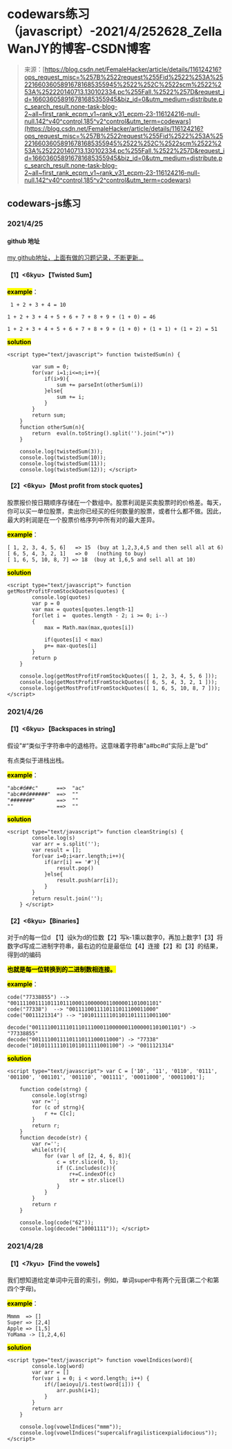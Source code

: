 <!--yml
category: codewars
date: 2022-08-13 11:39:21
-->

# codewars练习（javascript）-2021/4/252628_ZellaWanJY的博客-CSDN博客

> 来源：[https://blog.csdn.net/FemaleHacker/article/details/116124216?ops_request_misc=%257B%2522request%255Fid%2522%253A%2522166036058916781685355945%2522%252C%2522scm%2522%253A%252220140713.130102334.pc%255Fall.%2522%257D&request_id=166036058916781685355945&biz_id=0&utm_medium=distribute.pc_search_result.none-task-blog-2~all~first_rank_ecpm_v1~rank_v31_ecpm-23-116124216-null-null.142^v40^control,185^v2^control&utm_term=codewars](https://blog.csdn.net/FemaleHacker/article/details/116124216?ops_request_misc=%257B%2522request%255Fid%2522%253A%2522166036058916781685355945%2522%252C%2522scm%2522%253A%252220140713.130102334.pc%255Fall.%2522%257D&request_id=166036058916781685355945&biz_id=0&utm_medium=distribute.pc_search_result.none-task-blog-2~all~first_rank_ecpm_v1~rank_v31_ecpm-23-116124216-null-null.142^v40^control,185^v2^control&utm_term=codewars)

## codewars-js练习

### 2021/4/25

#### github 地址

[my github地址，上面有做的习题记录，不断更新…](https://github.com/Mszmy/Codewars/)

#### 【1】<6kyu>【Twisted Sum】

**<mark>example</mark>**：

```
 1 + 2 + 3 + 4 = 10

1 + 2 + 3 + 4 + 5 + 6 + 7 + 8 + 9 + (1 + 0) = 46

1 + 2 + 3 + 4 + 5 + 6 + 7 + 8 + 9 + (1 + 0) + (1 + 1) + (1 + 2) = 51 
```

<mark>**solution**</mark>

```
<script type="text/javascript"> function twistedSum(n) {

		var sum = 0;
		for(var i=1;i<=n;i++){
			if(i>9){
				sum += parseInt(otherSum(i))
			}else{
				sum += i;
			}
		}
		return sum;
	}
	function otherSum(n){
		return  eval(n.toString().split('').join("+"))
	}

	console.log(twistedSum(3));
	console.log(twistedSum(10));
	console.log(twistedSum(11));
	console.log(twistedSum(12)); </script> 
```

#### 【2】<6kyu>【Most profit from stock quotes】

股票报价按日期顺序存储在一个数组中。股票利润是买卖股票时的价格差。每天，你可以买一单位股票，卖出你已经买的任何数量的股票，或者什么都不做。因此，最大的利润是在一个股票价格序列中所有对的最大差异。

**<mark>example</mark>**：

```
[ 1, 2, 3, 4, 5, 6]   => 15  (buy at 1,2,3,4,5 and then sell all at 6)
[ 6, 5, 4, 3, 2, 1]   => 0   (nothing to buy)
[ 1, 6, 5, 10, 8, 7] => 18  (buy at 1,6,5 and sell all at 10) 
```

<mark>**solution**</mark>

```
<script type="text/javascript"> function getMostProfitFromStockQuotes(quotes) {
		console.log(quotes)
		var p = 0
		var max = quotes[quotes.length-1]
		for(let i =  quotes.length - 2; i >= 0; i--)
		{
			max = Math.max(max,quotes[i])

			if(quotes[i] < max)
			p+= max-quotes[i]
		}
		return p
	}

	console.log(getMostProfitFromStockQuotes([ 1, 2, 3, 4, 5, 6 ]));
    console.log(getMostProfitFromStockQuotes([ 6, 5, 4, 3, 2, 1 ]));
    console.log(getMostProfitFromStockQuotes([ 1, 6, 5, 10, 8, 7 ])); </script> 
```

### 2021/4/26

#### 【1】<6kyu>【Backspaces in string】

假设"#“类似于字符串中的退格符。这意味着字符串"a#bc#d"实际上是"bd”

有点类似于进栈出栈。

**<mark>example</mark>**：

```
"abc#d##c"      ==>  "ac"
"abc##d######"  ==>  ""
"#######"       ==>  ""
""              ==>  "" 
```

<mark>**solution**</mark>

```
<script type="text/javascript"> function cleanString(s) {
		console.log(s)
		var arr = s.split('');
		var result = [];
		for(var i=0;i<arr.length;i++){
			if(arr[i] == '#'){
				result.pop()
			}else{
				result.push(arr[i]);
			}
		}
		return result.join('');
	} </script> 
```

#### 【2】<6kyu>【Binaries】

对于n的每一位d 【1】设k为d的位数【2】写k-1乘以数字0，再加上数字1【3】将数字d写成二进制字符串，最右边的位是最低位【4】连接【2】和【3】的结果，得到d的编码

**<mark>也就是每一位转换到的二进制数相连接。</mark>**

**<mark>example</mark>**：

```
code("77338855") --> "001111001111011101110001100000011000001101001101"
code("77338")  --> "0011110011110111011100011000"
code("0011121314") --> "1010111111011011011111001100"

decode("001111001111011101110001100000011000001101001101") -> "77338855"
decode("0011110011110111011100011000") -> "77338"
decode("1010111111011011011111001100") -> "0011121314" 
```

<mark>**solution**</mark>

```
<script type="text/javascript"> var C = ['10', '11', '0110', '0111', '001100', '001101', '001110', '001111', '00011000', '00011001'];

	function code(strng) {
		console.log(strng)
		var r='';
		for (c of strng){
			r += C[c];
		}
		return r;
	}
	function decode(str) {
		var r='';
		while(str){
			for (var l of [2, 4, 6, 8]){
				c = str.slice(0, l);
				if (C.includes(c)){
					r+=C.indexOf(c)
					str = str.slice(l)
				}
			}
		}
		return r
	}

	console.log(code("62"));
	console.log(decode("10001111")); </script> 
```

### 2021/4/28

#### 【1】<7kyu>【Find the vowels】

我们想知道给定单词中元音的索引，例如，单词super中有两个元音(第二个和第四个字母)。

**<mark>example</mark>**：

```
Mmmm  => []
Super => [2,4]
Apple => [1,5]
YoMama -> [1,2,4,6] 
```

<mark>**solution**</mark>

```
<script type="text/javascript"> function vowelIndices(word){
		console.log(word)
		var arr = []
		for(var i = 0; i < word.length; i++) {
			if(/[aeioyu]/i.test(word[i])) {
				arr.push(i+1);
			}
		}
		return arr
	}

	console.log(vowelIndices("mmm"));
	console.log(vowelIndices("supercalifragilisticexpialidocious")); </script> 
```